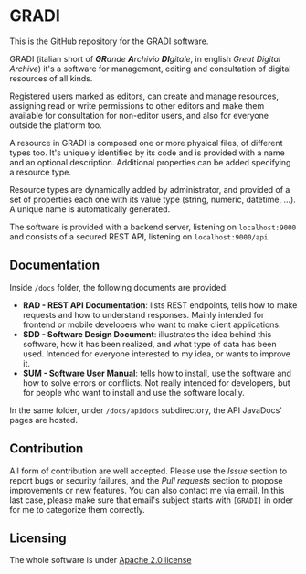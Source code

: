 # GRADI

This is the GitHub repository for the GRADI software.

GRADI (italian short of _**GR**ande **A**rchivio **DI**gitale_, in english
_Great Digital Archive_) it's a software for management, editing and
consultation of digital resources of all kinds.

Registered users marked as editors, can create and manage resources,
assigning read or write permissions to other editors and make them 
available for consultation for non-editor users, and also for
everyone outside the platform too.

A resource in GRADI is composed one or more physical files, of different types too.
It's uniquely identified by its code and is provided with a name and an optional description.
Additional properties can be added specifying a resource type.

Resource types are dynamically added by administrator, and provided of a set
of properties each one with its value type (string, numeric, datetime, ...).
A unique name is automatically generated.

The software is provided with a backend server, listening on `localhost:9000` and consists of
a secured REST API, listening on `localhost:9000/api`.

## Documentation

Inside `/docs` folder, the following documents are provided:

* __RAD - REST API Documentation__: lists REST endpoints, tells how to make
  requests and how to understand responses. Mainly intended for frontend or mobile
  developers who want to make client applications.
* __SDD - Software Design Document__: illustrates the idea behind this software,
  how it has been realized, and what type of data has been used. Intended for
  everyone interested to my idea, or wants to improve it.
* __SUM - Software User Manual__: tells how to install, use the software and how to
  solve errors or conflicts. Not really intended for developers, but for people who
  want to install and use the software locally.

In the same folder, under `/docs/apidocs` subdirectory, the API JavaDocs' pages are hosted.

## Contribution

All form of contribution are well accepted. Please use the  *Issue* section to report
bugs or security failures, and the *Pull requests* section to propose improvements 
or new features. You can also contact me via email. In this last case, please make sure
that email's subject starts with `[GRADI]` in order for me to categorize them correctly.

## Licensing

The whole software is under [Apache 2.0 license](./LICENSE)
